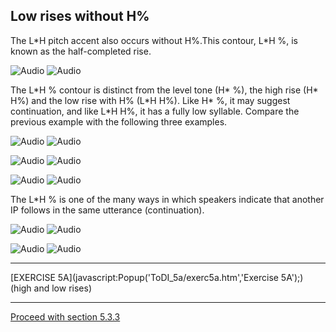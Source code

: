 Low rises without H%
--------------------

The L\*H pitch accent also occurs without H%.This contour, L\*H %, is known as the half-completed rise.

![Audio](audio.gif) ![Audio](./audio/gif/205.gif)

The L\*H % contour is distinct from the level tone (H\* %), the high rise (H\* H%) and the low rise with H% (L\*H H%). Like H\* %, it may suggest continuation, and like L\*H H%, it has a fully low syllable. Compare the previous example with the following three examples.

![Audio](audio.gif) ![Audio](./audio/gif/191.gif)

![Audio](audio.gif) ![Audio](./audio/gif/203.gif)

![Audio](audio.gif) ![Audio](./audio/gif/193.gif)

The L\*H % is one of the many ways in which speakers indicate that another IP follows in the same utterance (continuation).

![Audio](audio.gif) ![Audio](./audio/gif/035.gif)

![Audio](audio.gif) ![Audio](./audio/gif/072a.gif)

* * *

[EXERCISE 5A](javascript:Popup('ToDI_5a/exerc5a.htm','Exercise 5A');)  
(high and low rises)

* * *

[Proceed with section 5.3.3](rise3_3.htm)